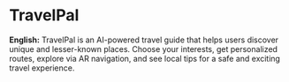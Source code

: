 # TravelPal
**English:**   TravelPal is an AI-powered travel guide that helps users discover unique and lesser-known places. Choose your interests, get personalized routes, explore via AR navigation, and see local tips for a safe and exciting travel experience. 
